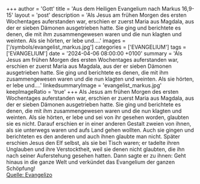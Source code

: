 +++
author = 'Gott'
title = 'Aus dem Heiligen Evangelium nach Markus 16,9-15'
layout = 'post'
description = 'Als Jesus am frühen Morgen des ersten Wochentages auferstanden war, erschien er zuerst Maria aus Magdala, aus der er sieben Dämonen ausgetrieben hatte. Sie ging und berichtete es denen, die mit ihm zusammengewesen waren und die nun klagten und weinten. Als sie hörten, er lebe und....'
images = ['/symbols/evangelist_markus.jpg']
categories = ['EVANGELIUM']
tags = ['EVANGELIUM']
date = '2024-04-06 08:00:00 +0100'
summary = 'Als Jesus am frühen Morgen des ersten Wochentages auferstanden war, erschien er zuerst Maria aus Magdala, aus der er sieben Dämonen ausgetrieben hatte. Sie ging und berichtete es denen, die mit ihm zusammengewesen waren und die nun klagten und weinten. Als sie hörten, er lebe und....'
linkedsummaryImage = 'evangelist_markus.jpg'
keepImageRatio = 'true'
+++
Als Jesus am frühen Morgen des ersten Wochentages auferstanden war, erschien er zuerst Maria aus Magdala, aus der er sieben Dämonen ausgetrieben hatte.
Sie ging und berichtete es denen, die mit ihm zusammengewesen waren und die nun klagten und weinten.
Als sie hörten, er lebe und sei von ihr gesehen worden, glaubten sie es nicht.<!--more-->
Darauf erschien er in einer anderen Gestalt zweien von ihnen, als sie unterwegs waren und aufs Land gehen wollten.
Auch sie gingen und berichteten es den anderen und auch ihnen glaubte man nicht.
Später erschien Jesus den Elf selbst, als sie bei Tisch waren; er tadelte ihren Unglauben und ihre Verstocktheit, weil sie denen nicht glaubten, die ihn nach seiner Auferstehung gesehen hatten.
Dann sagte er zu ihnen: Geht hinaus in die ganze Welt und verkündet das Evangelium der ganzen Schöpfung!<br> [Quelle: Evangelizo](https://evangeliumtagfuertag.org/DE/gospel)